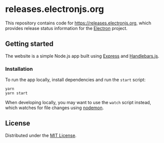 # releases.electronjs.org

This repository contains code for https://releases.electronjs.org, which provides release status information for
the [Electron](https://github.com/electron/electron) project.

## Getting started

The website is a simple Node.js app built using [Express](https://expressjs.com/) and [Handlebars.js](https://handlebarsjs.com/).

### Installation

To run the app locally, install dependencies and run the `start` script:

```
yarn
yarn start
```

When developing locally, you may want to use the `watch` script instead, which watches for file changes using [nodemon](https://github.com/remy/nodemon).

## License

Distributed under the [MIT License](https://github.com/electron/release-status/blob/main/LICENSE).
